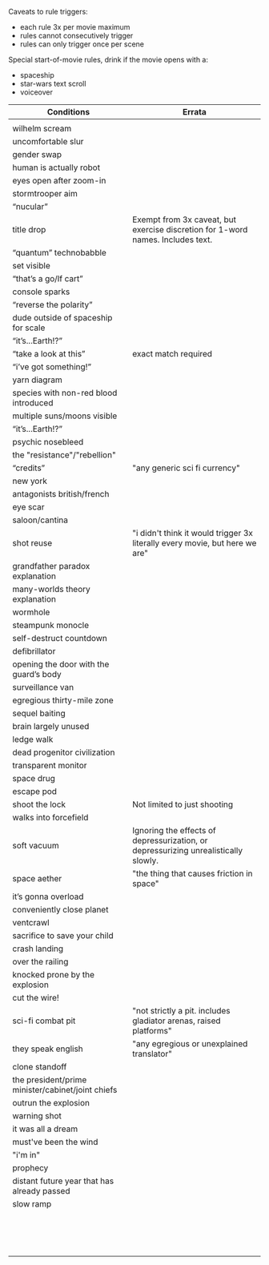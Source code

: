 Caveats to rule triggers:
- each rule 3x per movie maximum
- rules cannot consecutively trigger
- rules can only trigger once per scene

Special start-of-movie rules, drink if the movie opens with a:
- spaceship
- star-wars text scroll
- voiceover

|                    Conditions                     |                                        Errata                                       |
| ------------------------------------------------- | ----------------------------------------------------------------------------------- |
|                                                   |                                                                                     |
| wilhelm scream                                    |                                                                                     |
| uncomfortable slur                                |                                                                                     |
| gender swap                                       |                                                                                     |
| human is actually robot                           |                                                                                     |
| eyes open after zoom-in                           |                                                                                     |
| stormtrooper aim                                  |                                                                                     |
| “nucular”                                         |                                                                                     |
| title drop                                        | Exempt from 3x caveat, but exercise discretion for 1-word names. Includes text.     |
| “quantum” technobabble                            |                                                                                     |
| set visible                                       |                                                                                     |
| “that’s a go/lf cart”                             |                                                                                     |
| console sparks                                    |                                                                                     |
| “reverse the polarity”                            |                                                                                     |
| dude outside of spaceship for scale               |                                                                                     |
| “it’s...Earth!?”                                  |                                                                                     |
| “take a look at this”                             | exact match required                                                                |
| “i’ve got something!”                             |                                                                                     |
| yarn diagram                                      |                                                                                     |
| species with non-red blood introduced             |                                                                                     |
| multiple suns/moons visible                       |                                                                                     |
| “it’s...Earth!?”                                  |                                                                                     |
| psychic nosebleed                                 |                                                                                     |
| the "resistance"/"rebellion"                      |                                                                                     |
| “credits”                                         | "any generic sci fi currency"                                                       |
| new york                                          |                                                                                     |
| antagonists british/french                        |                                                                                     |
| eye scar                                          |                                                                                     |
| saloon/cantina                                    |                                                                                     |
| shot reuse                                        | "i didn't think it would trigger 3x literally every movie, but here we are"         |
| grandfather paradox explanation                   |                                                                                     |
| many-worlds theory explanation                    |                                                                                     |
| wormhole                                          |                                                                                     |
| steampunk monocle                                 |                                                                                     |
| self-destruct countdown                           |                                                                                     |
| defibrillator                                     |                                                                                     |
| opening the door with the guard’s body            |                                                                                     |
| surveillance van                                  |                                                                                     |
| egregious thirty-mile zone                        |                                                                                     |
| sequel baiting                                    |                                                                                     |
| brain largely unused                              |                                                                                     |
| ledge walk                                        |                                                                                     |
| dead progenitor civilization                      |                                                                                     |
| transparent monitor                               |                                                                                     |
| space drug                                        |                                                                                     |
| escape pod                                        |                                                                                     |
| shoot the lock                                    | Not limited to just shooting                                                        |
| walks into forcefield                             |                                                                                     |
| soft vacuum                                       | Ignoring the effects of depressurization, or depressurizing unrealistically slowly. |
| space aether                                      | "the thing that causes friction in space"                                           |
| it’s gonna overload                               |                                                                                     |
| conveniently close planet                         |                                                                                     |
| ventcrawl                                         |                                                                                     |
| sacrifice to save your child                      |                                                                                     |
| crash landing                                     |                                                                                     |
| over the railing                                  |                                                                                     |
| knocked prone by the explosion                    |                                                                                     |
| cut the wire!                                     |                                                                                     |
| sci-fi combat pit                                 | "not strictly a pit. includes gladiator arenas, raised platforms"                   |
| they speak english                                | "any egregious or unexplained translator"                                           |
| clone standoff                                    |                                                                                     |
| the president/prime minister/cabinet/joint chiefs |                                                                                     |
| outrun the explosion                              |                                                                                     |
| warning shot                                      |                                                                                     |
| it was all a dream                                |                                                                                     |
| must've been the wind                             |                                                                                     |
| "i'm in"                                          |                                                                                     |
| prophecy                                          |                                                                                     |
| distant future year that has already passed       |                                                                                     |
| slow ramp                                         |                                                                                     |
|                                                   |                                                                                     |
|                                                   |                                                                                     |
|                                                   |                                                                                     |
|                                                   |                                                                                     |
|                                                   |                                                                                     |
|                                                   |                                                                                     |
|                                                   |                                                                                     |
|                                                   |                                                                                     |
|                                                   |                                                                                     |
|                                                   |                                                                                     |
|                                                   |                                                                                     |
|                                                   |                                                                                     |
|                                                   |                                                                                     |
|                                                   |                                                                                     |
|                                                   |                                                                                     |
